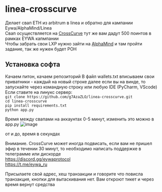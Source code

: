 # linea-crosscurve
Делает свап ETH из arbitrum в linea и обратно для кампании  Eywa/AlphaMind/Linea</br>
Свап осуществляется на [CrossCurve](https://bit.ly/crosscurve) тут же вам дадут 500 поинтов в рамках EYWA капмпании </br>
Чтобы забрать свои LXP нужно зайти на [AlphaMind](https://bit.ly/g7alphamind) и там пройти задание, так же нужен будет POH </br>

## Установка софта
Качаем питон, качаем репозиторий
В файл wallets.txt вписываем свои приватники - каждый на новый строке
далее если вы на винде, то запускайте через командную строку или любую IDE (PyCharm, VScode) </br>
Если ставите на линукс сервер: </br>
```git clone https://github.com/g7AzaZLO/linea-crosscurve.git``` </br>
```cd linea-crosscurve``` </br>
```pip install requirements.txt``` </br>
```python app.py``` </br>

Время между свапами на аккаунтах 0-5 минут, изменить это можно в app.py
![image](https://github.com/user-attachments/assets/552289da-5fc8-49d5-8d40-f7752af5d07c)

от и до, время в секундах

Внимание. CrossCurve может иногда подвисать, если вам не пришел эфир в течении 30 минут, то необходимо написать поддержке в телеграмме или дискорде </br>
https://discord.gg/eywaprotocol </br>
https://t.me/eywa_ru </br>

Присылаете свой адрес, хеш транзакции и говорите что повисла транзакция, кнопки для вытаскивания нет. Вам откроют тикет и через время вернут средства </br>
